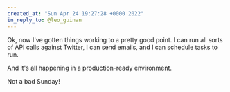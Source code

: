 ```yaml
---
created_at: "Sun Apr 24 19:27:28 +0000 2022"
in_reply_to: @leo_guinan
---
```


Ok, now I've gotten things working to a pretty good point. I can run all sorts of API calls against Twitter, I can send emails, and I can schedule tasks to run.

And it's all happening in a production-ready environment.

Not a bad Sunday!